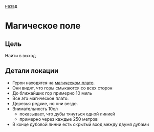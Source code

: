 [назад](/README.md)
# Магическое поле

## Цель
Найти в выход

## Детали локации
* Герои находятся на [магическом плато](description.md).
* Они видят, что горы смыкаются со всех сторон
* До ближайших гор примерно 10 миль
* Все это магическое плато.
* Деревья редкие, но они везде.
* Внимательность 10сл
  * показывает, что дубы тянуться одной линией
  * примерно через каждые 250 метров 
* В конце дубовой линии есть скрытый вход между двумя дубами
